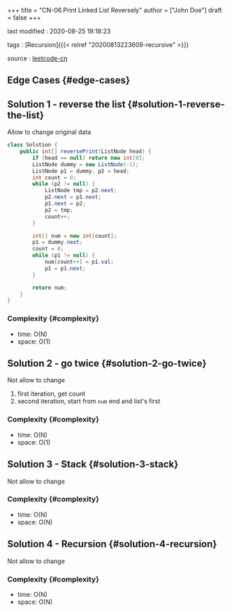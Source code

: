 +++
title = "CN-06.Print Linked List Reversely"
author = ["John Doe"]
draft = false
+++

last modified
: 2020-08-25 19:18:23


tags
: [Recursion]({{< relref "20200813223609-recursive" >}})

source
: [leetcode-cn](https://leetcode-cn.com/problems/cong-wei-dao-tou-da-yin-lian-biao-lcof/)


## Edge Cases {#edge-cases}


## Solution 1 - reverse the list {#solution-1-reverse-the-list}

Allow to change original data

```java
class Solution {
    public int[] reversePrint(ListNode head) {
        if (head == null) return new int[0];
        ListNode dummy = new ListNode(-1);
        ListNode p1 = dummy, p2 = head;
        int count = 0;
        while (p2 != null) {
            ListNode tmp = p2.next;
            p2.next = p1.next;
            p1.next = p2;
            p2 = tmp;
            count++;
        }

        int[] num = new int[count];
        p1 = dummy.next;
        count = 0;
        while (p1 != null) {
            num[count++] = p1.val;
            p1 = p1.next;
        }

        return num;
    }
}
```


### Complexity {#complexity}

-   time: O(N)
-   space: O(1)


## Solution 2 - go twice {#solution-2-go-twice}

Not allow to change

1.  first iteration, get count
2.  second iteration, start from `num` end and list's first


### Complexity {#complexity}

-   time: O(N)
-   space: O(1)


## Solution 3 - Stack {#solution-3-stack}

Not allow to change


### Complexity {#complexity}

-   time: O(N)
-   space: O(N)


## Solution 4 - Recursion {#solution-4-recursion}

Not allow to change


### Complexity {#complexity}

-   time: O(N)
-   space: O(N)
